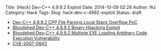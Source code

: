 Title: [Hack] Dev-C++ 4.9.9.2 Exploit
Date: 2014-10-09 02:28
Author: fkz
Category: Hack
Tags: 
Slug: hack-dev-c-4992-exploit
Status: draft

+ [Dev-C++ 4.9.9.2 CPP File Parsing Local Stack Overflow PoC](http://www.exploit-db.com/exploits/3229/)  
+ [Bloodshed Dev-C++ 4.9.9.2 Binary Hijacking Exploit](http://packetstormsecurity.com/files/93084/Bloodshed-Dev-C-4.9.9.2-Binary-Hijacking-Exploit.html)  
+ [Bloodshed Dev-C++ 4.9.9.2 Multiple EXE Loading Arbitrary Code Execution Vulnerability](http://www.exploit-db.com/exploits/34532/)  
+ [CVE-2007-0643](http://www.cvedetails.com/cve/CVE-2007-0643/)  
